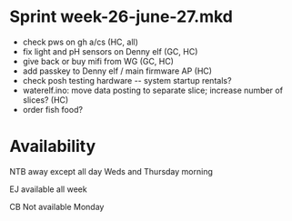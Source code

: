 Sprint week-26-june-27.mkd
===

- check pws on gh a/cs (HC, all)
- fix light and pH sensors on Denny elf (GC, HC)
- give back or buy mifi from WG (GC, HC)
- add passkey to Denny elf / main firmware AP (HC)
- check posh testing hardware -- system startup rentals?
- waterelf.ino: move data posting to separate slice; increase number of
  slices? (HC)
- order fish food?



# Availability

NTB away except all day Weds and Thursday morning

EJ available all week

CB Not available Monday
